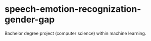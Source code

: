 # speech-emotion-recognization-gender-gap
Bachelor degree project (computer science) within machine learning. 
